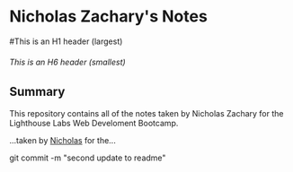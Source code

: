 # Nicholas Zachary's Notes

#This is an H1 header (largest)
###### This is an H6 header (smallest)

## Summary

This repository contains all of the notes taken by Nicholas Zachary for the Lighthouse Labs Web Develoment Bootcamp.

...taken by [Nicholas](https://github.com/booksftw?tab=repositories) for the...

git commit -m "second update to readme"